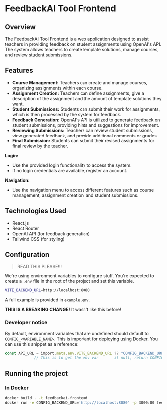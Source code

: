 # FeedbackAI Tool Frontend

## Overview
The FeedbackAI Tool Frontend is a web application designed to assist teachers in providing feedback on student assignments using OpenAI's API. The system allows teachers to create template solutions, manage courses, and review student submissions.

## Features
- **Course Management:** Teachers can create and manage courses, organizing assignments within each course.
- **Assignment Creation:** Teachers can define assignments, give a description of the assignment and the amount of template solutions they want.
- **Student Submissions:** Students can submit their work for assignments, which is then processed by the system for feedback.
- **Feedback Generation:** OpenAI's API is utilized to generate feedback on student submissions, providing hints and suggestions for improvement.
- **Reviewing Submissions:** Teachers can review student submissions, view generated feedback, and provide additional comments or grades.
- **Final Submission:** Students can submit their revised assignments for final review by the teacher.


 **Login:**
   - Use the provided login functionality to access the system.
   - If no login credentials are available, register an account.

 **Navigation:**
   - Use the navigation menu to access different features such as course management, assignment creation, and student submissions.

## Technologies Used
- React.js
- React Router
- OpenAI API (for feedback generation)
- Tailwind CSS (for styling)


## Configuration

>READ THIS PLEASE!!!

We're using environment variables to configure stuff. You're expected to create a `.env` file in the root of the project and set this variable. 
```bash
VITE_BACKEND_URL=http://localhost:8080
```

A full example is provided in `example.env`.

**THIS IS A BREAKING CHANGE!** It wasn't like this before!

### Developer notice

By default, environment variables that are undefined should default to `CONFIG_<VARIABLE_NAME>`. This is important for deploying using Docker. You can use this snippet as a reference:

```ts
const API_URL = import.meta.env.VITE_BACKEND_URL ?? "CONFIG_BACKEND_URL";  
             // This is to get the env var       if null, return CONFIG_BACKEND_URL
```

## Running the project

### In Docker

```bash
docker build . -t feedbackai-frontend
docker run -e CONFIG_BACKEND_URL='http://localhost:8080' -p 3000:80 feedbackai-frontend
```